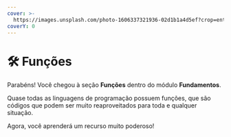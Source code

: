 ```yaml
---
cover: >-
  https://images.unsplash.com/photo-1606337321936-02d1b1a4d5ef?crop=entropy&cs=srgb&fm=jpg&ixid=M3wxOTcwMjR8MHwxfHNlYXJjaHwyfHxtYWNoaW5lfGVufDB8fHx8MTY4OTk0NjkyMXww&ixlib=rb-4.0.3&q=85
coverY: 0
---
```


# 🛠 Funções

Parabéns! Você chegou à seção **Funções** dentro do módulo **Fundamentos**.

Quase todas as linguagens de programação possuem funções, que são códigos que podem ser muito reaproveitados para toda e qualquer situação.

Agora, você aprenderá um recurso muito poderoso!
